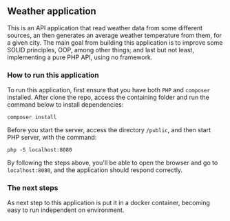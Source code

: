 ## Weather application

This is an API application that read weather data from some different sources, an then generates an average weather temperature from them, for a given city.
The main goal from building this application is to improve some SOLID principles, OOP, among other things; and last but not least, implementing a pure PHP API, using no framework.

### How to run this application

To run this application, first ensure that you have both `PHP` and `composer` installed.
After clone the repo, access the containing folder and run the command below to install dependencies:

```composer install```

Before you start the server, access the directory `/public`, and then start PHP server, with the command:

```php -S localhost:8080```

By following the steps above, you'll be able to open the browser and go to `localhost:8080`, and the application should respond correctly.

### The next steps

As next step to this application is put it in a docker container, becoming easy to run independent on environment.
